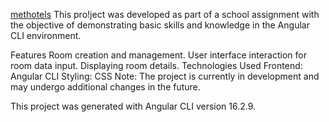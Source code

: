 [methotels](https://github.com/DjordjeCiric/Angular-Hotel./assets/122276294/09eecdeb-1663-40f5-82d1-018c9879f056)
This pro!ject was developed as part of a school assignment with the objective of demonstrating basic skills and knowledge in the Angular CLI environment.

Features
Room creation and management.
User interface interaction for room data input.
Displaying room details.
Technologies Used
Frontend: Angular CLI
Styling: CSS
Note: The project is currently in development and may undergo additional changes in the future.

This project was generated with Angular CLI version 16.2.9.
